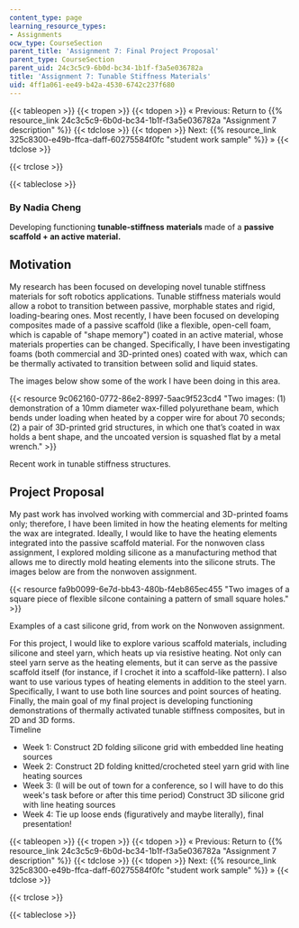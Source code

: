 ```yaml
---
content_type: page
learning_resource_types:
- Assignments
ocw_type: CourseSection
parent_title: 'Assignment 7: Final Project Proposal'
parent_type: CourseSection
parent_uid: 24c3c5c9-6b0d-bc34-1b1f-f3a5e036782a
title: 'Assignment 7: Tunable Stiffness Materials'
uid: 4ff1a061-ee49-b42a-4530-6742c237f680
---
```


{{< tableopen >}}
{{< tropen >}}
{{< tdopen >}}
« Previous: Return to {{% resource_link 24c3c5c9-6b0d-bc34-1b1f-f3a5e036782a "Assignment 7 description" %}}
{{< tdclose >}}
{{< tdopen >}}
Next: {{% resource_link 325c8300-e49b-ffca-daff-60275584f0fc "student work sample" %}} »
{{< tdclose >}}

{{< trclose >}}

{{< tableclose >}}

### By Nadia Cheng

  
Developing functioning **tunable-stiffness** **materials** made of a **passive scaffold + an active material.**

Motivation
----------

My research has been focused on developing novel tunable stiffness materials for soft robotics applications. Tunable stiffness materials would allow a robot to transition between passive, morphable states and rigid, loading-bearing ones. Most recently, I have been focused on developing composites made of a passive scaffold (like a flexible, open-cell foam, which is capable of "shape memory") coated in an active material, whose materials properties can be changed. Specifically, I have been investigating foams (both commercial and 3D-printed ones) coated with wax, which can be thermally activated to transition between solid and liquid states.

The images below show some of the work I have been doing in this area.

{{< resource 9c062160-0772-86e2-8997-5aac9f523cd4 "Two images: (1) demonstration of a 10mm diameter wax-filled polyurethane beam, which bends under loading when heated by a copper wire for about 70 seconds; (2) a pair of 3D-printed grid structures, in which one that’s coated in wax holds a bent shape, and the uncoated version is squashed flat by a metal wrench." >}}

Recent work in tunable stiffness structures.

Project Proposal
----------------

My past work has involved working with commercial and 3D-printed foams only; therefore, I have been limited in how the heating elements for melting the wax are integrated. Ideally, I would like to have the heating elements integrated into the passive scaffold material. For the nonwoven class assignment, I explored molding silicone as a manufacturing method that allows me to directly mold heating elements into the silicone struts. The images below are from the nonwoven assignment.

{{< resource fa9b0099-6e7d-bb43-480b-f4eb865ec455 "Two images of a square piece of flexible silcone containing a pattern of small square holes." >}}

Examples of a cast silicone grid, from work on the Nonwoven assignment.

For this project, I would like to explore various scaffold materials, including silicone and steel yarn, which heats up via resistive heating. Not only can steel yarn serve as the heating elements, but it can serve as the passive scaffold itself (for instance, if I crochet it into a scaffold-like pattern). I also want to use various types of heating elements in addition to the steel yarn. Specifically, I want to use both line sources and point sources of heating. Finally, the main goal of my final project is developing functioning demonstrations of thermally activated tunable stiffness composites, but in 2D and 3D forms.  
Timeline

*   Week 1: Construct 2D folding silicone grid with embedded line heating sources
*   Week 2: Construct 2D folding knitted/crocheted steel yarn grid with line heating sources
*   Week 3: (I will be out of town for a conference, so I will have to do this week's task before or after this time period) Construct 3D silicone grid with line heating sources
*   Week 4: Tie up loose ends (figuratively and maybe literally), final presentation!

{{< tableopen >}}
{{< tropen >}}
{{< tdopen >}}
« Previous: Return to {{% resource_link 24c3c5c9-6b0d-bc34-1b1f-f3a5e036782a "Assignment 7 description" %}}
{{< tdclose >}}
{{< tdopen >}}
Next: {{% resource_link 325c8300-e49b-ffca-daff-60275584f0fc "student work sample" %}} »
{{< tdclose >}}

{{< trclose >}}

{{< tableclose >}}